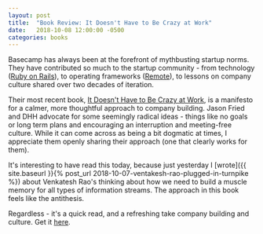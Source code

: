 ```yaml
---
layout: post
title:  "Book Review: It Doesn't Have to Be Crazy at Work"
date:   2018-10-08 12:00:00 -0500
categories: books
---
```


Basecamp has always been at the forefront of mythbusting startup norms. They have contributed so much to the startup community - from technology ([Ruby on Rails](https://rubyonrails.org/)), to operating frameworks ([Remote](https://basecamp.com/books/remote)), to lessons on company culture shared over two decades of iteration.

Their most recent book, [It Doesn't Have to Be Crazy at Work](https://basecamp.com/books/calm), is a manifesto for a calmer, more thoughtful approach to company building. Jason Fried and DHH advocate for some seemingly radical ideas - things like no goals or long term plans and encouraging an interruption and meeting-free culture. While it can come across as being a bit dogmatic at times, I appreciate them openly sharing their approach (one that clearly works for them).

It's interesting to have read this today, because just yesterday I [wrote]({{ site.baseurl }}{% post_url 2018-10-07-ventakesh-rao-plugged-in-turnpike %}) about Venkatesh Rao's thinking about how we need to build a muscle memory for all types of information streams. The approach in this book feels like the antithesis. 

Regardless - it's a quick read, and a refreshing take company building and culture. Get it [here](https://basecamp.com/books/calm).